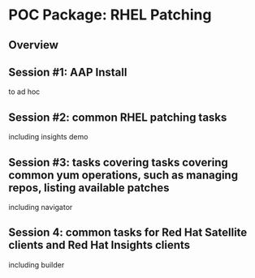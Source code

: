 # POC Package: RHEL Patching

## Overview

## Session #1: AAP Install

to ad hoc

## Session #2: common RHEL patching tasks

including insights demo

## Session #3: tasks covering tasks covering common yum operations, such as managing repos, listing available patches

including navigator

## Session 4: common tasks for Red Hat Satellite clients and Red Hat Insights clients

including builder